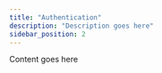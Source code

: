 ```yaml
---
title: "Authentication"
description: "Description goes here"
sidebar_position: 2
---
```


Content goes here